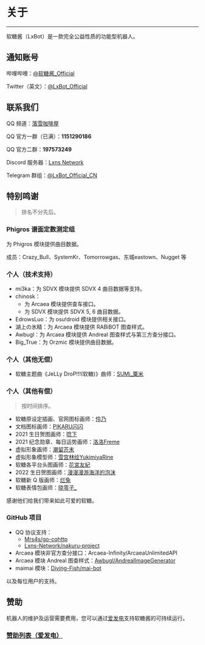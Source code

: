 # 关于

---

软糖酱（LxBot）是一款完全公益性质的功能型机器人。

## 通知账号
哔哩哔哩：[@软糖酱_Official](https://space.bilibili.com/1432317833/dynamic)

Twitter（英文）：[@LxBot_Official](https://twitter.com/LxBot_Official)

## 联系我们
QQ 频道：[落雪咖啡屋](https://qun.qq.com/qqweb/qunpro/share?_wv=3&_wwv=128&inviteCode=1SJaD1&from=246610&biz=ka)

QQ 官方一群（已满）：**1151290186**

QQ 官方二群：**197573249**

Discord 服务器：[Lxns Network](https://discord.gg/lxnet)

Telegram 群组：[@LxBot_Official_CN](https://t.me/LxBot_Official_CN)

## 特别鸣谢
> 排名不分先后。

### Phigros 谱面定数测定组
为 Phigros 模块提供曲目数据。

成员：Crazy_Bull、SystemKr、Tomorrowgas、东城eastown、Nugget 等

### 个人（技术支持）
- mi3ka：为 SDVX 模块提供 SDVX 4 曲目数据等支持。
- chinosk：
  - 为 Arcaea 模块提供查车接口。
  - 为 SDVX 模块提供 SDVX 5, 6 曲目数据。
- EdrowsLuo：为 osu!droid 模块提供相关接口。
- 湖上の氷精：为 Arcaea 模块提供 RABiBOT 图查样式。
- Awbugl：为 Arcaea 模块提供 Andreal 图查样式与第三方查分接口。
- Big_True：为 Orzmic 模块提供曲目数据。

### 个人（其他无偿）
- 软糖主题曲《JeLLy DroP!!!(软糖)》曲师：[SUMi_粟米](https://space.bilibili.com/3220270/)

### 个人（其他有偿）
> 按时间排序。
- 软糖原设定插画、官网图标画师：[伶乃](https://space.bilibili.com/48046173/)
- 文档图标画师：[PIKARU闪闪](https://bcy.net/u/104986737835)
- 2021 生日贺图画师：[唸下](https://mihuashi.com/users/%E5%94%B8%E4%B8%8B)
- 2021 纪念勋章、每日运势画师：[洛洛Freme](https://space.bilibili.com/574477/)
- 虚拟形象画师：[潮留芥末](https://space.bilibili.com/34785075/)
- 虚拟形象模型师：[雪宫林绘YukimiyaRine](https://space.bilibili.com/1554883/)
- 软糖各平台头图画师：[花宮友紀](https://space.bilibili.com/1584781443/)
- 2022 生日贺图画师：[漫漫漫游海洋的泡沫](https://space.bilibili.com/186674506/)
- 软糖新 Q 版画师：[烂兔](https://space.bilibili.com/702105/)
- 软糖表情包画师：[晓零子_](https://space.bilibili.com/29159647/)

感谢他们给我们带来如此可爱的软糖。

### GitHub 项目
- QQ 协议支持：
  - [Mrs4s/go-cqhttp](https://github.com/Mrs4s/go-cqhttp)
  - [Lxns-Network/nakuru-project](https://github.com/Lxns-Network/nakuru-project)
- Arcaea 模块非官方查分接口：Arcaea-Infinity/ArcaeaUnlimitedAPI
- Arcaea 模块 Andreal 图查样式：[Awbugl/AndrealImageGenerator](https://github.com/Awbugl/AndrealImageGenerator)
- maimai 模块：[Diving-Fish/mai-bot](https://github.com/Diving-Fish/mai-bot)

以及每位用户的支持。

## 赞助
机器人的维护及运营需要费用，您可以通过[爱发电](https://afdian.net/@lxnssama)支持软糖酱的可持续运行。

### [赞助列表（爱发电）](https://bot.lxns.org/sponsor/)